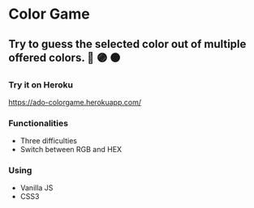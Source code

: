 # Color Game

## Try to guess the selected color out of multiple offered colors. :large_blue_circle: :purple_circle: :orange_circle:

### Try it on Heroku

https://ado-colorgame.herokuapp.com/

### Functionalities
* Three difficulties
* Switch between RGB and HEX

### Using
* Vanilla JS
* CSS3
